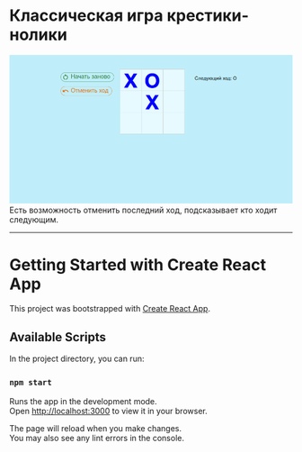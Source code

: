 # Классическая игра крестики-нолики

![screenshot](./readme-assets/home.png)
Есть возможность отменить последний ход, подсказывает кто ходит следующим.
***

# Getting Started with Create React App

This project was bootstrapped with [Create React App](https://github.com/facebook/create-react-app).

## Available Scripts

In the project directory, you can run:

### `npm start`

Runs the app in the development mode.\
Open [http://localhost:3000](http://localhost:3000) to view it in your browser.

The page will reload when you make changes.\
You may also see any lint errors in the console.

